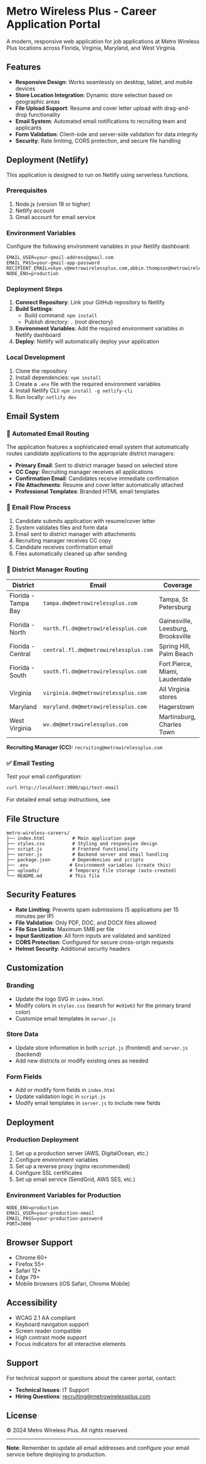 # Metro Wireless Plus - Career Application Portal

A modern, responsive web application for job applications at Metro Wireless Plus locations across Florida, Virginia, Maryland, and West Virginia.

## Features

- **Responsive Design**: Works seamlessly on desktop, tablet, and mobile devices
- **Store Location Integration**: Dynamic store selection based on geographic areas
- **File Upload Support**: Resume and cover letter upload with drag-and-drop functionality
- **Email System**: Automated email notifications to recruiting team and applicants
- **Form Validation**: Client-side and server-side validation for data integrity
- **Security**: Rate limiting, CORS protection, and secure file handling

## Deployment (Netlify)

This application is designed to run on Netlify using serverless functions.

### Prerequisites

1. Node.js (version 18 or higher)
2. Netlify account
3. Gmail account for email service

### Environment Variables

Configure the following environment variables in your Netlify dashboard:

```
EMAIL_USER=your-gmail-address@gmail.com
EMAIL_PASS=your-gmail-app-password
RECIPIENT_EMAIL=skye.v@metrowirelessplus.com,abbie.thompson@metrowirelessplus.com
NODE_ENV=production
```

### Deployment Steps

1. **Connect Repository**: Link your GitHub repository to Netlify
2. **Build Settings**: 
   - Build command: `npm install`
   - Publish directory: `.` (root directory)
3. **Environment Variables**: Add the required environment variables in Netlify dashboard
4. **Deploy**: Netlify will automatically deploy your application

### Local Development

1. Clone the repository
2. Install dependencies: `npm install`
3. Create a `.env` file with the required environment variables
4. Install Netlify CLI: `npm install -g netlify-cli`
5. Run locally: `netlify dev`

## Email System

### 📧 **Automated Email Routing**
The application features a sophisticated email system that automatically routes candidate applications to the appropriate district managers:

- **Primary Email**: Sent to district manager based on selected store
- **CC Copy**: Recruiting manager receives all applications
- **Confirmation Email**: Candidates receive immediate confirmation
- **File Attachments**: Resume and cover letter automatically attached
- **Professional Templates**: Branded HTML email templates

### 📨 **Email Flow Process**
1. Candidate submits application with resume/cover letter
2. System validates files and form data
3. Email sent to district manager with attachments
4. Recruiting manager receives CC copy
5. Candidate receives confirmation email
6. Files automatically cleaned up after sending

### 🎯 **District Manager Routing**
| District | Email | Coverage |
|----------|-------|----------|
| Florida - Tampa Bay | `tampa.dm@metrowirelessplus.com` | Tampa, St Petersburg |
| Florida - North | `north.fl.dm@metrowirelessplus.com` | Gainesville, Leesburg, Brooksville |
| Florida - Central | `central.fl.dm@metrowirelessplus.com` | Spring Hill, Palm Beach |
| Florida - South | `south.fl.dm@metrowirelessplus.com` | Fort Pierce, Miami, Lauderdale |
| Virginia | `virginia.dm@metrowirelessplus.com` | All Virginia stores |
| Maryland | `maryland.dm@metrowirelessplus.com` | Hagerstown |
| West Virginia | `wv.dm@metrowirelessplus.com` | Martinsburg, Charles Town |

**Recruiting Manager (CC):** `recruiting@metrowirelessplus.com`

### ✅ **Email Testing**
Test your email configuration:
```bash
curl http://localhost:3000/api/test-email
```

For detailed email setup instructions, see <mcfile name="EMAIL_SETUP_GUIDE.md" path="/Users/skyevasquez/1Projects/hire page/EMAIL_SETUP_GUIDE.md"></mcfile>

## File Structure

```
metro-wireless-careers/
├── index.html          # Main application page
├── styles.css          # Styling and responsive design
├── script.js           # Frontend functionality
├── server.js           # Backend server and email handling
├── package.json        # Dependencies and scripts
├── .env               # Environment variables (create this)
├── uploads/           # Temporary file storage (auto-created)
└── README.md          # This file
```

## Security Features

- **Rate Limiting**: Prevents spam submissions (5 applications per 15 minutes per IP)
- **File Validation**: Only PDF, DOC, and DOCX files allowed
- **File Size Limits**: Maximum 5MB per file
- **Input Sanitization**: All form inputs are validated and sanitized
- **CORS Protection**: Configured for secure cross-origin requests
- **Helmet Security**: Additional security headers

## Customization

### Branding
- Update the logo SVG in `index.html`
- Modify colors in `styles.css` (search for `#e91e63` for the primary brand color)
- Customize email templates in `server.js`

### Store Data
- Update store information in both `script.js` (frontend) and `server.js` (backend)
- Add new districts or modify existing ones as needed

### Form Fields
- Add or modify form fields in `index.html`
- Update validation logic in `script.js`
- Modify email templates in `server.js` to include new fields

## Deployment

### Production Deployment
1. Set up a production server (AWS, DigitalOcean, etc.)
2. Configure environment variables
3. Set up a reverse proxy (nginx recommended)
4. Configure SSL certificates
5. Set up email service (SendGrid, AWS SES, etc.)

### Environment Variables for Production
```env
NODE_ENV=production
EMAIL_USER=your-production-email
EMAIL_PASS=your-production-password
PORT=3000
```

## Browser Support

- Chrome 60+
- Firefox 55+
- Safari 12+
- Edge 79+
- Mobile browsers (iOS Safari, Chrome Mobile)

## Accessibility

- WCAG 2.1 AA compliant
- Keyboard navigation support
- Screen reader compatible
- High contrast mode support
- Focus indicators for all interactive elements

## Support

For technical support or questions about the career portal, contact:
- **Technical Issues**: IT Support
- **Hiring Questions**: recruiting@metrowirelessplus.com

## License

© 2024 Metro Wireless Plus. All rights reserved.

---

**Note**: Remember to update all email addresses and configure your email service before deploying to production.